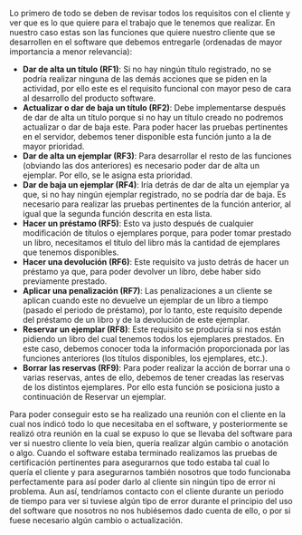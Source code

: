 Lo primero de todo se deben de revisar todos los requisitos con el cliente y ver que es lo que quiere para el trabajo que le tenemos que realizar.
En nuestro caso estas son las funciones que quiere nuestro cliente que se desarrollen en el software que debemos entregarle (ordenadas de mayor importancia a menor relevancia):
- **Dar de alta un título (RF1)**: Si no hay ningún título registrado, no se podría realizar ninguna de las demás acciones que se piden en la actividad, por ello este es el requisito funcional con mayor peso de cara al desarrollo del producto software.
- **Actualizar o dar de baja un título (RF2)**: Debe implementarse después de dar de alta un título porque si no hay un título creado no podremos actualizar o dar de baja este. Para poder hacer las pruebas pertinentes en el servidor, debemos tener disponible esta función junto a la de mayor prioridad.
- **Dar de alta un ejemplar (RF3)**: Para desarrollar el resto de las funciones (obviando las dos anteriores) es necesario poder dar de alta un ejemplar. Por ello, se le asigna esta prioridad.
- **Dar de baja un ejemplar (RF4)**: Iría detrás de dar de alta un ejemplar ya que, si no hay ningún ejemplar registrado, no se podría dar de baja. Es necesario para realizar las pruebas pertinentes de la función anterior, al igual que la segunda función descrita en esta lista.
- **Hacer un préstamo (RF5)**: Esto va justo después de cualquier modificación de títulos o ejemplares porque, para poder tomar prestado un libro, necesitamos el título del libro más la cantidad de ejemplares que tenemos disponibles.
- **Hacer una devolución (RF6)**: Este requisito va justo detrás de hacer un préstamo ya que, para poder devolver un libro, debe haber sido previamente prestado.
- **Aplicar una penalización (RF7)**: Las penalizaciones a un cliente se aplican cuando este no devuelve un ejemplar de un libro a tiempo (pasado el periodo de préstamo), por lo tanto, este requisito depende del préstamo de un libro y de la devolución de este ejemplar.
- **Reservar un ejemplar (RF8)**: Este requisito se produciría si nos están pidiendo un libro del cual tenemos todos los ejemplares prestados. En este caso, debemos conocer toda la información proporcionada por las funciones anteriores (los títulos disponibles, los ejemplares, etc.).
- **Borrar las reservas (RF9)**: Para poder realizar la acción de borrar una o varias reservas, antes de ello, debemos de tener creadas las reservas de los distintos ejemplares. Por ello esta función se posiciona justo a continuación de Reservar un ejemplar.

Para poder conseguir esto se ha realizado una reunión con el cliente en la cual nos indicó todo lo que necesitaba en el software, y posteriormente se realizó otra reunión en la cual se expuso lo que se llevaba del software para ver si nuestro cliente lo veía bien, quería realizar algún cambio o anotación o algo.
Cuando el software estaba terminado realizamos las pruebas de certificación pertinentes para asegurarnos que todo estaba tal cual lo quería el cliente y para asegurarnos también nosotros que todo funcionaba perfectamente para así poder darlo al cliente sin ningún tipo de error ni problema.
Aun así, tendríamos contacto con el cliente durante un periodo de tiempo para ver si tuviese algún tipo de error durante el principio del uso del software que nosotros no nos hubiésemos dado cuenta de ello, o por si fuese necesario algún cambio o actualización.
